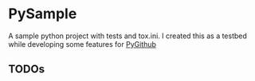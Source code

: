 # PySample

A sample python project with tests and tox.ini. I created this as a testbed while
developing some features for [PyGithub](https://github.com/PyGithub/PyGithub)

## TODOs

